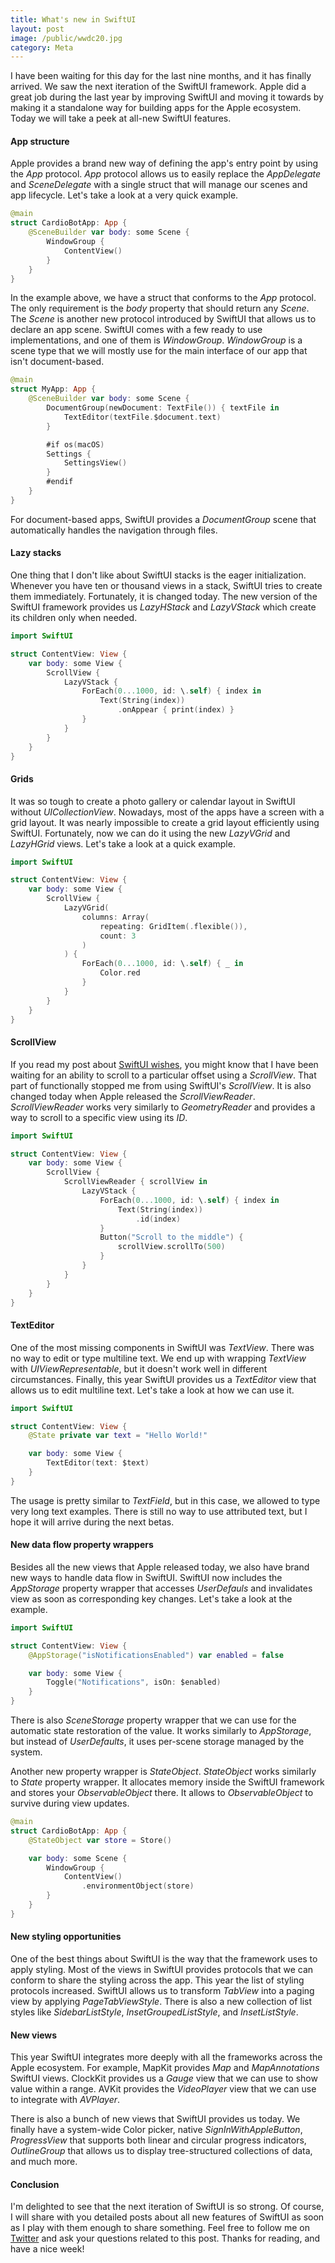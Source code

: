 ```yaml
---
title: What's new in SwiftUI
layout: post
image: /public/wwdc20.jpg
category: Meta
---
```


I have been waiting for this day for the last nine months, and it has finally arrived. We saw the next iteration of the SwiftUI framework. Apple did a great job during the last year by improving SwiftUI and moving it towards by making it a standalone way for building apps for the Apple ecosystem. Today we will take a peek at all-new SwiftUI features.

#### App structure
Apple provides a brand new way of defining the app's entry point by using the *App* protocol. *App* protocol allows us to easily replace the *AppDelegate* and *SceneDelegate* with a single struct that will manage our scenes and app lifecycle. Let's take a look at a very quick example.

```swift
@main
struct CardioBotApp: App {
    @SceneBuilder var body: some Scene {
        WindowGroup {
            ContentView()
        }
    }
}
```

In the example above, we have a struct that conforms to the *App* protocol. The only requirement is the *body* property that should return any *Scene*. The *Scene* is another new protocol introduced by SwiftUI that allows us to declare an app scene. SwiftUI comes with a few ready to use implementations, and one of them is *WindowGroup*. *WindowGroup* is a scene type that we will mostly use for the main interface of our app that isn't document-based.

```swift
@main
struct MyApp: App {
    @SceneBuilder var body: some Scene {
        DocumentGroup(newDocument: TextFile()) { textFile in
            TextEditor(textFile.$document.text)
        }

        #if os(macOS)
        Settings {
            SettingsView()
        }
        #endif
    }
}
```

For document-based apps, SwiftUI provides a *DocumentGroup* scene that automatically handles the navigation through files.

#### Lazy stacks
One thing that I don't like about SwiftUI stacks is the eager initialization. Whenever you have ten or thousand views in a stack, SwiftUI tries to create them immediately. Fortunately, it is changed today. The new version of the SwiftUI framework provides us *LazyHStack* and *LazyVStack* which create its children only when needed.

```swift
import SwiftUI

struct ContentView: View {
    var body: some View {
        ScrollView {
            LazyVStack {
                ForEach(0...1000, id: \.self) { index in
                    Text(String(index))
                        .onAppear { print(index) }
                }
            }
        }
    }
}
```

#### Grids
It was so tough to create a photo gallery or calendar layout in SwiftUI without *UICollectionView*. Nowadays, most of the apps have a screen with a grid layout. It was nearly impossible to create a grid layout efficiently using SwiftUI. Fortunately, now we can do it using the new *LazyVGrid* and *LazyHGrid* views. Let's take a look at a quick example.

```swift
import SwiftUI

struct ContentView: View {
    var body: some View {
        ScrollView {
            LazyVGrid(
                columns: Array(
                    repeating: GridItem(.flexible()),
                    count: 3
                )
            ) {
                ForEach(0...1000, id: \.self) { _ in
                    Color.red
                }
            }
        }
    }
}
```

#### ScrollView
If you read my post about [SwiftUI wishes](/2020/06/10/swiftui-wishlist-for-wwdc20/), you might know that I have been waiting for an ability to scroll to a particular offset using a *ScrollView*. That part of functionally stopped me from using SwiftUI's *ScrollView*. It is also changed today when Apple released the *ScrollViewReader*. *ScrollViewReader* works very similarly to *GeometryReader* and provides a way to scroll to a specific view using its *ID*.

```swift
import SwiftUI

struct ContentView: View {
    var body: some View {
        ScrollView {
            ScrollViewReader { scrollView in
                LazyVStack {
                    ForEach(0...1000, id: \.self) { index in
                        Text(String(index))
                            .id(index)
                    }
                    Button("Scroll to the middle") {
                        scrollView.scrollTo(500)
                    }
                }
            }
        }
    }
}
```

#### TextEditor
One of the most missing components in SwiftUI was *TextView*. There was no way to edit or type multiline text. We end up with wrapping *TextView* with *UIViewRepresentable*, but it doesn't work well in different circumstances. Finally, this year SwiftUI provides us a *TextEditor* view that allows us to edit multiline text. Let's take a look at how we can use it.

```swift
import SwiftUI

struct ContentView: View {
    @State private var text = "Hello World!"

    var body: some View {
        TextEditor(text: $text)
    }
}
```

The usage is pretty similar to *TextField*, but in this case, we allowed to type very long text examples. There is still no way to use attributed text, but I hope it will arrive during the next betas.

#### New data flow property wrappers
Besides all the new views that Apple released today, we also have brand new ways to handle data flow in SwiftUI. SwiftUI now includes the *AppStorage* property wrapper that accesses *UserDefauls* and invalidates view as soon as corresponding key changes. Let's take a look at the example.

```swift
import SwiftUI

struct ContentView: View {
    @AppStorage("isNotificationsEnabled") var enabled = false

    var body: some View {
        Toggle("Notifications", isOn: $enabled)
    }
}
```

There is also *SceneStorage* property wrapper that we can use for the automatic state restoration of the value. It works similarly to *AppStorage*, but instead of *UserDefaults*, it uses per-scene storage managed by the system.

Another new property wrapper is *StateObject*. *StateObject* works similarly to *State* property wrapper. It allocates memory inside the SwiftUI framework and stores your *ObservableObject* there. It allows to *ObservableObject* to survive during view updates.

```swift
@main
struct CardioBotApp: App {
    @StateObject var store = Store()

    var body: some Scene {
        WindowGroup {
            ContentView()
                .environmentObject(store)
        }
    }
}
```

#### New styling opportunities
One of the best things about SwiftUI is the way that the framework uses to apply styling. Most of the views in SwiftUI provides protocols that we can conform to share the styling across the app. This year the list of styling protocols increased. SwiftUI allows us to transform *TabView* into a paging view by applying *PageTabViewStyle*. There is also a new collection of list styles like *SidebarListStyle*, *InsetGroupedListStyle*, and *InsetListStyle*.

#### New views
This year SwiftUI integrates more deeply with all the frameworks across the Apple ecosystem. For example, MapKit provides *Map* and *MapAnnotations* SwiftUI views. ClockKit provides us a *Gauge* view that we can use to show value within a range. AVKit provides the *VideoPlayer* view that we can use to integrate with *AVPlayer*.

There is also a bunch of new views that SwiftUI provides us today. We finally have a system-wide Color picker, native *SignInWithAppleButton*, *ProgressView* that supports both linear and circular progress indicators, *OutlineGroup* that allows us to display tree-structured collections of data, and much more.

#### Conclusion
I'm delighted to see that the next iteration of SwiftUI is so strong. Of course, I will share with you detailed posts about all new features of SwiftUI as soon as I play with them enough to share something. Feel free to follow me on [Twitter](https://twitter.com/mecid) and ask your questions related to this post. Thanks for reading, and have a nice week!